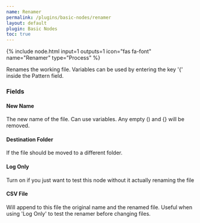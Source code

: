 ```yaml
---
name: Renamer
permalink: /plugins/basic-nodes/renamer
layout: default
plugin: Basic Nodes
toc: true
---
```


{% include node.html input=1 outputs=1 icon="fas fa-font" name="Renamer" type="Process" %}


Renames the working file.
Variables can be used by entering the key '{' inside the Pattern field.

### Fields

#### New Name
The new name of the file.  Can use variables. Any empty () and {} will be removed.

#### Destination Folder
If the file should be moved to a different folder.

#### Log Only
Turn on if you just want to test this node without it actually renaming the file

#### CSV File
Will append to this file the original name and the renamed file.  Useful when using 'Log Only' to test the renamer before changing files.
